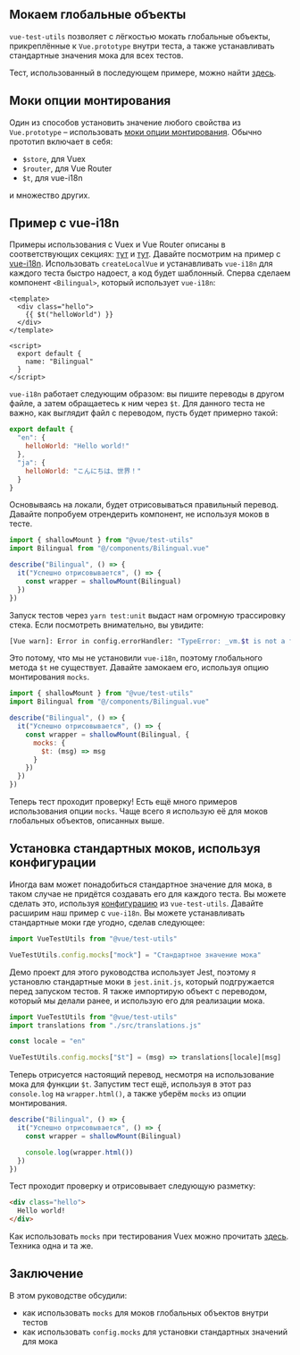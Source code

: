 ## Мокаем глобальные объекты

`vue-test-utils` позволяет с лёгкостью мокать глобальные объекты, прикреплённые к `Vue.prototype` внутри теста, а также устанавливать стандартные значения мока для всех тестов.

Тест, использованный в последующем примере, можно найти [здесь](https://github.com/lmiller1990/vue-testing-handbook/blob/master/demo-app/tests/unit/Bilingual.spec.js).

## Моки опции монтирования

Один из способов установить значение любого свойства из `Vue.prototype` – использовать [моки опции монтирования](https://vue-test-utils.vuejs.org/ru/api/options.html#mocks). Обычно прототип включает в себя:
- `$store`, для Vuex
- `$router`, для Vue Router
- `$t`, для vue-i18n

и множество других.


## Пример с vue-i18n

Примеры использования с Vuex и Vue Router описаны в соответствующих секциях: [тут](https://lmiller1990.github.io/vue-testing-handbook/ru/vuex-in-components.html#testing-vuex-in-components) и [тут](https://lmiller1990.github.io/vue-testing-handbook/ru/vue-router.html#vue-router). Давайте посмотрим на пример с [vue-i18n](https://github.com/kazupon/vue-i18n). Использовать `createLocalVue` и устанавливать `vue-i18n` для каждого теста быстро надоест, а код будет шаблонный. Сперва сделаем компонент `<Bilingual>`, который использует `vue-i18n`:

```vue
<template>
  <div class="hello">
    {{ $t("helloWorld") }}
  </div>
</template>

<script>
  export default {
    name: "Bilingual"
  }
</script>
```

`vue-i18n` работает следующим образом: вы пишите переводы в другом файле, а затем обращаетесь к ним через `$t`. Для данного теста не важно, как выглядит файл с переводом, пусть будет примерно такой: 

```js
export default {
  "en": {
    helloWorld: "Hello world!"
  },
  "ja": {
    helloWorld: "こんにちは、世界！"
  }
}
```

Основываясь на локали, будет отрисовываться правильный перевод. Давайте попробуем отрендерить компонент, не используя моков в тесте.

```js
import { shallowMount } from "@vue/test-utils"
import Bilingual from "@/components/Bilingual.vue"

describe("Bilingual", () => {
  it("Успешно отрисовывается", () => {
    const wrapper = shallowMount(Bilingual)
  })
})
```

Запуск тестов через `yarn test:unit` выдаст нам огромную трассировку стека. Если посмотреть внимательно, вы увидите:

```bash
[Vue warn]: Error in config.errorHandler: "TypeError: _vm.$t is not a function"
```

Это потому, что мы не установили `vue-i18n`, поэтому глобального метода `$t` не существует. Давайте замокаем его, используя опцию монтирования `mocks`.

```js
import { shallowMount } from "@vue/test-utils"
import Bilingual from "@/components/Bilingual.vue"

describe("Bilingual", () => {
  it("Успешно отрисовывается", () => {
    const wrapper = shallowMount(Bilingual, {
      mocks: {
        $t: (msg) => msg
      }
    })
  })
})
```

Теперь тест проходит проверку! Есть ещё много примеров использования опции `mocks`. Чаще всего я использую её для моков глобальных объектов, описанных выше.

## Установка стандартных моков, используя конфигурации

Иногда вам может понадобиться стандартное значение для мока, в таком случае не придётся создавать его для каждого теста. Вы можете сделать это, используя [конфигурацию](https://vue-test-utils.vuejs.org/ru/api/#%D0%BA%D0%BE%D0%BD%D1%84%D0%B8%D0%B3%D1%83%D1%80%D0%B0%D1%86%D0%B8%D1%8F) из `vue-test-utils`. Давайте расширим наш пример с `vue-i18n`. Вы можете устанавливать стандартные моки где угодно, сделав следующее:

```js
import VueTestUtils from "@vue/test-utils"

VueTestUtils.config.mocks["mock"] = "Стандартное значение мока"
```

Демо проект для этого руководства использует Jest, поэтому я установлю стандартные моки в `jest.init.js`, который подгружается перед запуском тестов. Я также импортирую объект с переводом, который мы делали ранее, и использую его для реализации мока.

```js
import VueTestUtils from "@vue/test-utils"
import translations from "./src/translations.js"

const locale = "en"

VueTestUtils.config.mocks["$t"] = (msg) => translations[locale][msg]
```

Теперь отрисуется настоящий перевод, несмотря на использование мока для функции `$t`. Запустим тест ещё, используя в этот раз `console.log` на `wrapper.html()`, а также уберём `mocks` из опции монтирования.

```js
describe("Bilingual", () => {
  it("Успешно отрисовывается", () => {
    const wrapper = shallowMount(Bilingual)

    console.log(wrapper.html())
  })
})
```
Тест проходит проверку и отрисовывает следующую разметку:

```html
<div class="hello">
  Hello world!
</div>
```

Как использовать `mocks` при тестирования Vuex можно прочитать [здесь](https://lmiller1990.github.io/vue-testing-handbook/ru/vuex-in-components.html#testing-vuex-in-components). Техника одна и та же.

## Заключение

В этом руководстве обсудили:

- как использовать `mocks` для моков глобальных объектов внутри тестов
- как использовать `config.mocks` для установки стандартных значений для мока
